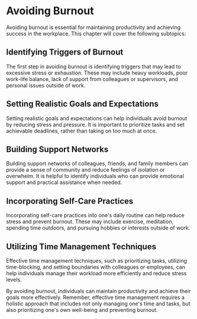 # Avoiding Burnout

Avoiding burnout is essential for maintaining productivity and achieving success in the workplace. This chapter will cover the following subtopics:

Identifying Triggers of Burnout
-------------------------------

The first step in avoiding burnout is identifying triggers that may lead to excessive stress or exhaustion. These may include heavy workloads, poor work-life balance, lack of support from colleagues or supervisors, and personal issues outside of work.

Setting Realistic Goals and Expectations
----------------------------------------

Setting realistic goals and expectations can help individuals avoid burnout by reducing stress and pressure. It is important to prioritize tasks and set achievable deadlines, rather than taking on too much at once.

Building Support Networks
-------------------------

Building support networks of colleagues, friends, and family members can provide a sense of community and reduce feelings of isolation or overwhelm. It is helpful to identify individuals who can provide emotional support and practical assistance when needed.

Incorporating Self-Care Practices
---------------------------------

Incorporating self-care practices into one's daily routine can help reduce stress and prevent burnout. These may include exercise, meditation, spending time outdoors, and pursuing hobbies or interests outside of work.

Utilizing Time Management Techniques
------------------------------------

Effective time management techniques, such as prioritizing tasks, utilizing time-blocking, and setting boundaries with colleagues or employees, can help individuals manage their workload more efficiently and reduce stress levels.

By avoiding burnout, individuals can maintain productivity and achieve their goals more effectively. Remember, effective time management requires a holistic approach that includes not only managing one's time and tasks, but also prioritizing one's own well-being and preventing burnout.

